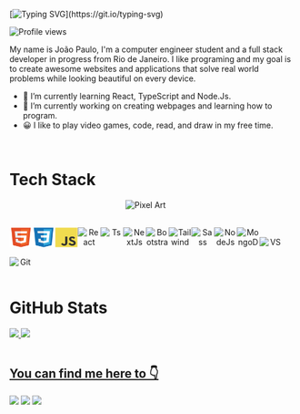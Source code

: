 
[![Typing SVG](https://readme-typing-svg.demolab.com?font=Fira+Code&size=25&pause=1000&color=8B60F7&width=460&lines=Hello+Everyone!+I'm+Jo%C3%A3o+Paulo.)](https://git.io/typing-svg)

<img src="https://komarev.com/ghpvc/?username=jotaFonseca&color=blue" alt="Profile views" /> 

My name is João Paulo, I'm a computer engineer student and a full stack developer in progress from Rio de Janeiro. I like programing and my goal is to create awesome websites and applications that solve real world problems while looking beautiful on every device.

- 🌱 I’m currently learning React, TypeScript and Node.Js.
- 🔭 I’m currently working on creating webpages and learning how to program.
- 😀 I like to play video games, code, read, and draw in my free time.
<br/>

# Tech Stack

<img src="https://user-images.githubusercontent.com/74038190/225813708-98b745f2-7d22-48cf-9150-083f1b00d6c9.gif" alt="Pixel Art" align="right" width="300"><br>
<div align="center" display="inline-block"><br>
  <img align="left" alt="HTML" height="35" width="40" src="https://raw.githubusercontent.com/devicons/devicon/master/icons/html5/html5-original.svg">
  <img align="left" alt="CSS" height="35" width="40" src="https://raw.githubusercontent.com/devicons/devicon/master/icons/css3/css3-original.svg">
  <img align="left" alt="Js" height="35" width="40" src="https://raw.githubusercontent.com/devicons/devicon/master/icons/javascript/javascript-original.svg">
  <img align="left" alt="React" height="35" width="40" src="https://cdn.jsdelivr.net/gh/devicons/devicon/icons/react/react-original.svg">
  <img align="left" alt="Ts" height="35" width="40" src="https://cdn.jsdelivr.net/gh/devicons/devicon/icons/typescript/typescript-original.svg">
  <img align="left" alt="NextJs" height="35" width="40" src="https://cdn.jsdelivr.net/gh/devicons/devicon/icons/nextjs/nextjs-original.svg">
  <img align="left" alt="Bootstrap" height="35" width="40" src="https://cdn.jsdelivr.net/gh/devicons/devicon/icons/bootstrap/bootstrap-original.svg">
  <img align="left" alt="Tailwind" height="35" width="40" src="https://cdn.jsdelivr.net/gh/devicons/devicon/icons/tailwindcss/tailwindcss-original.svg">
  &nbsp;&nbsp;<img align="left" alt="Sass" height="35" width="40" src="https://cdn.jsdelivr.net/gh/devicons/devicon/icons/sass/sass-original.svg">&nbsp;&nbsp;&nbsp;
  &nbsp;&nbsp;<img align="left" alt="NodeJs" height="35" width="40" src="https://cdn.jsdelivr.net/gh/devicons/devicon/icons/nodejs/nodejs-original.svg">&nbsp;&nbsp;&nbsp;
  &nbsp;&nbsp;<img align="left" alt="MongoDB" height="35" width="40" src="https://cdn.jsdelivr.net/gh/devicons/devicon/icons/mongodb/mongodb-original.svg"><br>
  &nbsp;&nbsp;<img align="left" alt="VS" height="35" width="40" src="https://cdn.jsdelivr.net/gh/devicons/devicon/icons/vscode/vscode-original.svg">
  <img align="left" alt="Git" height="35" width="40" src="https://cdn.jsdelivr.net/gh/devicons/devicon/icons/git/git-original.svg">
<!--   <img align="center" alt="tailwind" height="35" width="40" src="https://cdn.jsdelivr.net/gh/devicons/devicon/icons/tailwind/tailwind-original.svg"> -->
<!--   <img align="left" alt= "Mysql" height="60" width="40" src="https://cdn.jsdelivr.net/gh/devicons/devicon/icons/mysql/mysql-original-wordmark.svg">  -->
  <!--<img align="center" alt="Ubuntu" src="https://img.shields.io/badge/Ubuntu-E95420?style=for-the-badge&logo=ubuntu&logoColor=white">-->
 </div>
 <br>
 <br>
 <br>

# GitHub Stats
<div align="left" id = 'Table'>
  <a href="https://github.com/jotaFonseca">
  <img height="160px" src="https://github-readme-stats.vercel.app/api?username=jotaFonseca&show_icons=true&theme=radical&include_all_commits=true&count_private=true"/>
    <img height="160px" src="https://github-readme-stats.vercel.app/api/top-langs/?username=jotaFonseca&layout=compact&langs_count=7&theme=radical"/>
</div>
<br/>
    
  ## You can find me here to 👇
  
  <div id = 'Target-Links'>
    <a href="https://www.linkedin.com/in/joaofonsecaraujo/" target="_blank"><img src="https://img.shields.io/badge/-LinkedIn-%230077B5?style=for-the-badge&logo=linkedin&logoColor=white" target="_blank"></a> 
    <a href="https://www.instagram.com/jotap3.png/" target="_blank"><img src="https://img.shields.io/badge/-Instagram-%23E4405F?style=for-the-badge&logo=instagram&logoColor=white" target="_blank"></a>
    <a href = "mailto:jpf.araujo99@hotmail.com"><img src="https://img.shields.io/badge/Microsoft_Outlook-0078D4?style=for-the-badge&logo=microsoft-outlook&logoColor=white"></a>
   
   
  </div>
